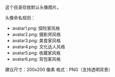 这个目录存放默认头像图片。

头像命名规则：
- avatar1.png: 探险家风格
- avatar2.png: 摄影师风格
- avatar3.png: 美食家风格
- avatar4.png: 文化达人风格
- avatar5.png: 收藏家风格
- avatar6.png: 背包客风格

建议尺寸：200x200 像素
格式：PNG（支持透明背景）
